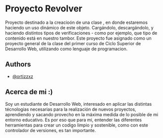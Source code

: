 # Proyecto Revolver 

Proyecto destinado a la creacioón de una clase <Revolver>, en donde estaremos haciendo un uso dinámico de este objeto. Cargándolo, descargándolo, y haciendo distintos tipos de verificaciones - como por ejemplo, que tipo de contenido está en nuestro tambor.
Este proyecto fue asignado como un proyecto general de la clase <Programacion> del primer curso de Ciclo Superior de Desarrollo Web, utilizando <Java> como lenguaje de programacion. 


## Authors

- [@ortizzxz](https://github.com/ortizzxz)


## Acerca de mi :) 
Soy un estudiante de Desarrollo Web, interesado en aplicar las distintas técnologias necesarias para la realización de nuevos proyectos, aprendiendo y sacando provecho en la máxima medida de lo posible de mi entorno educativo. Es por eso que para mi, entender las diferentes herramientas para crear un codigo limpio y sostenible, como con este controlador de versiones, es tan importante.


